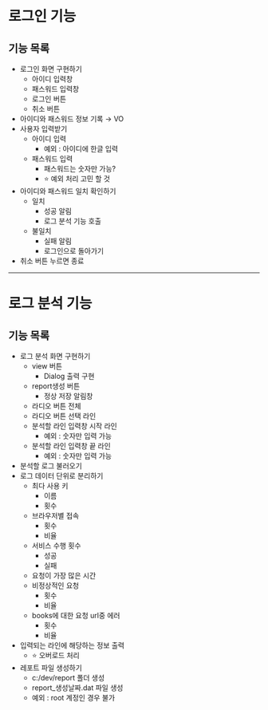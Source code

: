 # 로그인 기능
## 기능 목록
- 로그인 화면 구현하기
    - 아이디 입력창
    - 패스워드 입력창
    - 로그인 버튼
    - 취소 버튼
- 아이디와 패스워드 정보 기록 → VO
- 사용자 입력받기
  - 아이디 입력
    - 예외 : 아이디에 한글 입력
  - 패스워드 입력
    - 패스워드는 숫자만 가능?
    - ⭐️ 예외 처리 고민 할 것
- 아이디와 패스워드 일치 확인하기
  - 일치
    - 성공 알림
    - 로그 분석 기능 호출
  - 불일치
    - 실패 알림
    - 로그인으로 돌아가기
- 취소 버튼 누르면 종료
***
# 로그 분석 기능
## 기능 목록
- 로그 분석 화면 구현하기
  - view 버튼
    - Dialog 출력 구현
  - report생성 버튼
    - 정상 저장 알림창
  - 라디오 버튼 전체
  - 라디오 버튼 선택 라인
  - 분석할 라인 입력창 시작 라인
    - 예외 : 숫자만 입력 가능
  - 분석할 라인 입력창 끝 라인
    - 예외 : 숫자만 입력 가능
- 분석할 로그 불러오기
- 로그 데이터 단위로 분리하기
  - 최다 사용 키
    - 이름
    - 횟수
  - 브라우저별 접속
    - 횟수
    - 비율
  - 서비스 수행 횟수
    - 성공
    - 실패
  - 요청이 가장 많은 시간
  - 비정상적인 요청
    - 횟수
    - 비율
  - books에 대한 요청 url중 에러
    - 횟수
    - 비율
- 입력되는 라인에 해당하는 정보 출력
  - ⭐️ 오버로드 처리
- 레포트 파일 생성하기
  - c:/dev/report 폴더 생성
  - report_생성날짜.dat 파일 생성
  - 예외 : root 계정인 경우 불가 